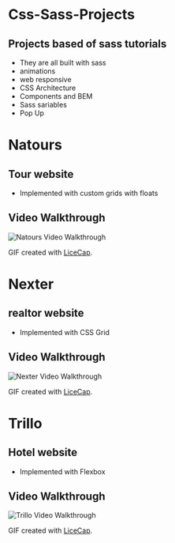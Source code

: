 # Css-Sass-Projects

## Projects based of sass tutorials

- They are all built with sass
- animations
- web responsive
- CSS Architecture
- Components and BEM
- Sass sariables
- Pop Up

# Natours

## Tour website

- Implemented with custom grids with floats

## Video Walkthrough

<img src='natours-walkthrough.gif' title='Natours Video Walkthrough' width='' alt='Natours Video Walkthrough' />

GIF created with [LiceCap](http://www.cockos.com/licecap/).

# Nexter

## realtor website

- Implemented with CSS Grid

## Video Walkthrough

<img src='nexter-walkthrough.gif' title='Nexter Video Walkthrough' width='' alt='Nexter Video Walkthrough' />

GIF created with [LiceCap](http://www.cockos.com/licecap/).

# Trillo

## Hotel website

- Implemented with Flexbox

## Video Walkthrough

<img src='trillo-walkthrough.gif' title='Trillo Video Walkthrough' width='' alt='Trillo Video Walkthrough' />

GIF created with [LiceCap](http://www.cockos.com/licecap/).
